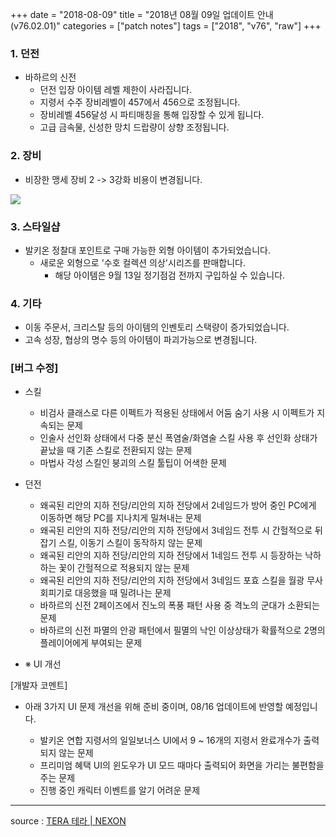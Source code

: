 +++
date = "2018-08-09"
title = "2018년 08월 09일 업데이트 안내 (v76.02.01)"
categories = ["patch notes"]
tags = ["2018", "v76", "raw"]
+++

### 1. 던전
- 바하르의 신전
  - 던전 입장 아이템 레벨 제한이 사라집니다.
  - 지령서 수주 장비레벨이 457에서 456으로 조정됩니다.
  - 장비레벨 456달성 시 파티매칭을 통해 입장할 수 있게 됩니다. 
  - 고급 금속물, 신성한 망치 드랍량이 상향 조정됩니다.

### 2. 장비
- 비장한 맹세 장비 2 -> 3강화 비용이 변경됩니다.

![](/images/patch/v76-02-01_1.png)

### 3. 스타일샵
- 발키온 정찰대 포인트로 구매 가능한 외형 아이템이 추가되었습니다.
  - 새로운 외형으로 '수호 컬렉션 의상'시리즈를 판매합니다.
    - 해당 아이템은 9월 13일 정기점검 전까지 구입하실 수 있습니다.

### 4. 기타
- 이동 주문서, 크리스탈 등의 아이템의 인벤토리 스택량이 증가되었습니다.
- 고속 성장, 협상의 명수 등의 아이템이 파괴가능으로 변경됩니다.

### [버그 수정]
- 스킬
  - 비검사 클래스로 다른 이펙트가 적용된 상태에서 어둠 숨기 사용 시 이펙트가 지속되는 문제
  - 인술사 선인화 상태에서 다중 분신 폭염술/화염술 스킬 사용 후 선인화 상태가 끝났을 때 기존 스킬로 전환되지 않는 문제
  - 마법사 각성 스킬인 붕괴의 스킬 툴팁이 어색한 문제
- 던전
  - 왜곡된 리안의 지하 전당/리안의 지하 전당에서 2네임드가 방어 중인 PC에게 이동하면 해당 PC를 지나치게 밀쳐내는 문제
  - 왜곡된 리안의 지하 전당/리안의 지하 전당에서 3네임드 전투 시 간헐적으로 뒤잡기 스킬, 이동기 스킬이 동작하지 않는 문제
  - 왜곡된 리안의 지하 전당/리안의 지하 전당에서 1네임드 전투 시 등장하는 낙하하는 꽃이 간헐적으로 적용되지 않는 문제
  - 왜곡된 리안의 지하 전당/리안의 지하 전당에서 3네임드 포효 스킬을 월광 무사 회피기로 대응했을 때 밀려나는 문제
  - 바하르의 신전 2페이즈에서 진노의 폭풍 패턴 사용 중 격노의 군대가 소환되는 문제
  - 바하르의 신전 파멸의 안광 패턴에서 필멸의 낙인 이상상태가 확률적으로 2명의 플레이어에게 부여되는 문제

- ※ UI 개선

[개발자 코멘트]
- 아래 3가지 UI 문제 개선을 위해 준비 중이며, 08/16 업데이트에 반영할 예정입니다.

  - 발키온 연합 지령서의 일일보너스 UI에서 9 ~ 16개의 지령서 완료개수가 출력되지 않는 문제
  - 프리미엄 혜택 UI의 윈도우가 UI 모드 때마다 출력되어 화면을 가리는 불편함을 주는 문제
  - 진행 중인 캐릭터 이벤트를 알기 어려운 문제

----

source : [TERA 테라 | NEXON](http://tera.nexon.com/news/update/view.aspx?n4articlesn=351)
